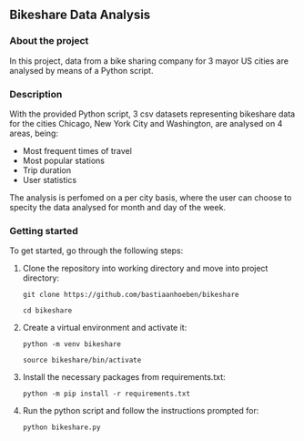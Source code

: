 ## Bikeshare Data Analysis

### About the project
In this project, data from a bike sharing company for 3 mayor US cities are 
analysed by means of a Python script.

### Description
With the provided Python script, 3 csv datasets representing bikeshare 
data for the cities Chicago, New York City and Washington, are analysed on 4 
areas, being:

- Most frequent times of travel
- Most popular stations
- Trip duration
- User statistics

The analysis is perfomed on a per city basis, where the user can choose to 
specity the data analysed for month and day of the week. 

### Getting started
To get started, go through the following steps:

1. Clone the repository into working directory and move into project 
   directory:
   ```   
   git clone https://github.com/bastiaanhoeben/bikeshare 
   ``` 
   ```
   cd bikeshare
   ```
   
2. Create a virtual environment and activate it:
   ```
   python -m venv bikeshare
   ```
   ```
   source bikeshare/bin/activate
   ```
3. Install the necessary packages from requirements.txt:
   ```
   python -m pip install -r requirements.txt
   ```

4. Run the python script and follow the instructions prompted for:
   ```
   python bikeshare.py
   ```




